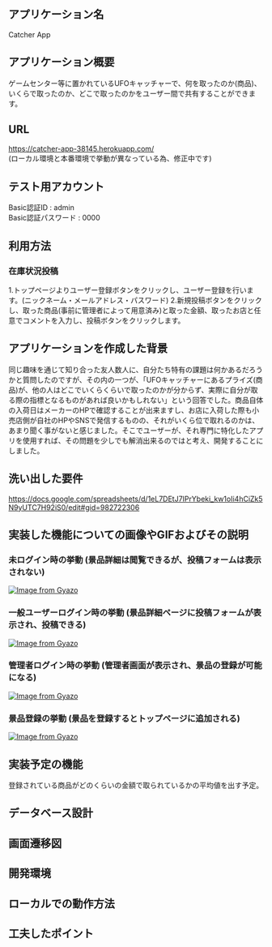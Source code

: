 ## アプリケーション名
Catcher App

## アプリケーション概要
ゲームセンター等に置かれているUFOキャッチャーで、何を取ったのか(商品)、いくらで取ったのか、どこで取ったのかをユーザー間で共有することができます。

## URL
https://catcher-app-38145.herokuapp.com/  
(ローカル環境と本番環境で挙動が異なっている為、修正中です)

## テスト用アカウント
Basic認証ID : admin  
Basic認証パスワード : 0000

## 利用方法

### 在庫状況投稿
1.トップページよりユーザー登録ボタンをクリックし、ユーザー登録を行います。(ニックネーム・メールアドレス・パスワード)
2.新規投稿ボタンをクリックし、取った商品(事前に管理者によって用意済み)と取った金額、取ったお店と任意でコメントを入力し、投稿ボタンをクリックします。

## アプリケーションを作成した背景
同じ趣味を通じて知り合った友人数人に、自分たち特有の課題は何かあるだろうかと質問したのですが、その内の一つが、「UFOキャッチャーにあるプライズ(商品)が、他の人はどこでいくらくらいで取ったのかが分からず、実際に自分が取る際の指標となるものがあれば良いかもしれない」という回答でした。商品自体の入荷日はメーカーのHPで確認することが出来ますし、お店に入荷した際も小売店側が自社のHPやSNSで発信するものの、それがいくら位で取れるのかは、あまり聞く事がないと感じました。そこでユーザーが、それ専門に特化したアプリを使用すれば、その問題を少しでも解消出来るのではと考え、開発することにしました。

## 洗い出した要件
https://docs.google.com/spreadsheets/d/1eL7DEtJ7IPrYbeki_kw1oIi4hCiZk5N9yUTC7H92iS0/edit#gid=982722306

## 実装した機能についての画像やGIFおよびその説明

### 未ログイン時の挙動 (景品詳細は閲覧できるが、投稿フォームは表示されない)

[![Image from Gyazo](https://i.gyazo.com/de95163d57e4d513f80adb7beca0d47d.gif)](https://gyazo.com/de95163d57e4d513f80adb7beca0d47d)

### 一般ユーザーログイン時の挙動 (景品詳細ページに投稿フォームが表示され、投稿できる)

[![Image from Gyazo](https://i.gyazo.com/c8ca6333f5864eb4face5b24d53522a0.gif)](https://gyazo.com/c8ca6333f5864eb4face5b24d53522a0)

### 管理者ログイン時の挙動 (管理者画面が表示され、景品の登録が可能になる)

[![Image from Gyazo](https://i.gyazo.com/ce72a3dc7b31ffe8e938e73998b3fb7b.gif)](https://gyazo.com/ce72a3dc7b31ffe8e938e73998b3fb7b)

### 景品登録の挙動 (景品を登録するとトップページに追加される)

[![Image from Gyazo](https://i.gyazo.com/68846d2f365d70e2c240461eda8aad2d.gif)](https://gyazo.com/68846d2f365d70e2c240461eda8aad2d)

## 実装予定の機能
登録されている商品がどのくらいの金額で取られているかの平均値を出す予定。

## データベース設計

## 画面遷移図

## 開発環境

## ローカルでの動作方法

## 工夫したポイント

